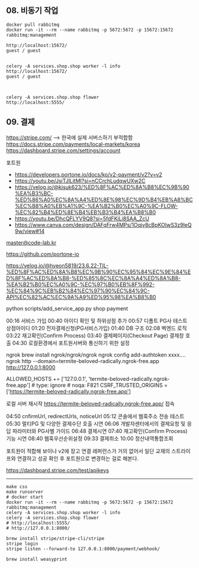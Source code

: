 ## 08. 비동기 작업

```shell
docker pull rabbitmq
docker run -it --rm --name rabbitmq -p 5672:5672 -p 15672:15672 rabbitmq:management

http://localhost:15672/
guest / guest


celery -A services.shop.shop worker -l info
http://localhost:15672/
guest / guest



celery -A services.shop.shop flower
http://localhost:5555/
```


## 09. 결제
https://stripe.com/  --> 한국에 실제 서버스하기 부적합함
https://docs.stripe.com/payments/local-markets/korea
https://dashboard.stripe.com/settings/account




포트원
- https://developers.portone.io/docs/ko/v2-payment/v2?v=v2
- https://youtu.be/JsiTJlLitMI?si=nCCrchLudqwUXw2C
- https://velog.io/@kisuk623/%ED%8F%AC%ED%8A%B8%EC%9B%90%EA%B3%BC-%ED%86%A0%EC%8A%A4%ED%8E%98%EC%9D%B4%EB%A8%BC%EC%B8%A0%EB%A1%9C-%EA%B2%B0%EC%A0%9C-FLOW-%EC%82%B4%ED%8E%B4%EB%B3%B4%EA%B8%B0
- https://youtu.be/DhcQFLYV9Q8?si=5fdFKjLi8SAA_ZcU
- https://www.canva.com/design/DAFqFrw4MPs/1Oqjy8cBpKOIwS3z9leQ9w/view#14

master@code-lab.kr


https://github.com/portone-io

https://velog.io/@hyeon5819/23.6.22-TIL-%ED%8F%AC%ED%8A%B8%EC%9B%90%EC%95%84%EC%9E%84%ED%8F%AC%ED%8A%B8-%ED%85%8C%EC%8A%A4%ED%8A%B8-%EA%B2%B0%EC%A0%9C-%EC%97%B0%EB%8F%992-%EC%84%9C%EB%B2%84%EC%97%90%EC%84%9C-API%EC%82%AC%EC%9A%A9%ED%95%98%EA%B8%B0

python scripts/add_service_app.py shop payment



00:16 서비스 가입
00:40 아이디 확인 및 하위상점 추가
00:57 디폴트 PG사 테스트 상점아이디
01:20 전자결제신청(PG서비스가입)
01:40 DB 구조
02:08 벡엔드 로직
03:22 재고확인(Confirm Process)
03:40 결제페이지(Checkout Page) 결제창 호출
04:30 로컬환경에서 포트원서버와 통신하기 위한 설정

ngrok
brew install ngrok/ngrok/ngrok
ngrok config add-authtoken xxxx....
ngrok http --domain=termite-beloved-radically.ngrok-free.app http://127.0.0.1:8000

ALLOWED_HOSTS += ['127.0.0.1', 'termite-beloved-radically.ngrok-free.app']  # type: ignore # noqa: F821
CSRF_TRUSTED_ORIGINS = ['https://termite-beloved-radically.ngrok-free.app']


로컬 서버 재시작
https://termite-beloved-radically.ngrok-free.app/ 접속


04:50 cnfirmUrl, redirectUrls, noticeUrl
05:12 콘솔에서 웹훅주소 전송 테스트
05:30 멀티PG 및 다양한 결제수단 호출 시연
06:06 개발자센터에서의 결제요청 및 응답 파라미터와 PG사별 가이드
06:48 결제시연
07:40  재고확인(Confirm Process) 기능 시연
08:40 웹훅우선순위설정
09:33 결제취소
10:00 정산내역통합조회


포트원이 적합해 보이나
v2에 장고 연결 레퍼런스가 거의 없어서 일단 교재의 스트라이프와 연결하고
성공 확인 후 포트원으로 변경하는 걸로 해본다.


https://dashboard.stripe.com/test/apikeys




----


```shell
make css
make runserver
# docker start
docker run -it --rm --name rabbitmq -p 5672:5672 -p 15672:15672 rabbitmq:management
celery -A services.shop.shop worker -l info
celery -A services.shop.shop flower
# http://localhost:5555/
# http://127.0.0.1:8000/
```


```shell
brew install stripe/stripe-cli/stripe
stripe login
stripe listen --forward-to 127.0.0.1:8000/payment/webhook/
```


```shell
brew install weasyprint

```